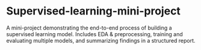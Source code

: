 # Supervised-learning-mini-project
A mini-project demonstrating the end-to-end process of building a supervised learning model. Includes EDA &amp; preprocessing, training and evaluating multiple models, and summarizing findings in a structured report.
